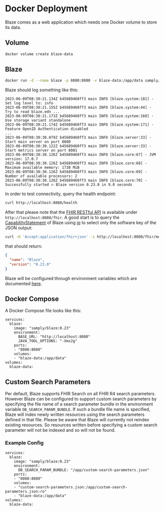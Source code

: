 # Docker Deployment

Blaze comes as a web application which needs one Docker volume to store its data.

## Volume

```sh
docker volume create blaze-data
```

## Blaze

```sh
docker run -d --name blaze -p 8080:8080 -v blaze-data:/app/data samply/blaze:0.23
```

Blaze should log something like this:

```text
2023-06-09T08:30:21.134Z b45689460ff3 main INFO [blaze.system:181] - Set log level to: info
2023-06-09T08:30:21.155Z b45689460ff3 main INFO [blaze.system:44] - Try to read blaze.edn ...
2023-06-09T08:30:21.173Z b45689460ff3 main INFO [blaze.system:160] - Use storage variant standalone
2023-06-09T08:30:21.174Z b45689460ff3 main INFO [blaze.system:171] - Feature OpenID Authentication disabled
...
2023-06-09T08:30:30.079Z b45689460ff3 main INFO [blaze.server:33] - Start main server on port 8080
2023-06-09T08:30:30.122Z b45689460ff3 main INFO [blaze.server:33] - Start metrics server on port 8081
2023-06-09T08:30:30.126Z b45689460ff3 main INFO [blaze.core:67] - JVM version: 17.0.7
2023-06-09T08:30:30.126Z b45689460ff3 main INFO [blaze.core:68] - Maximum available memory: 1738 MiB
2023-06-09T08:30:30.126Z b45689460ff3 main INFO [blaze.core:69] - Number of available processors: 2
2023-06-09T08:30:30.126Z b45689460ff3 main INFO [blaze.core:70] - Successfully started 🔥 Blaze version 0.23.0 in 9.0 seconds
```

In order to test connectivity, query the health endpoint:

```sh
curl http://localhost:8080/health
```

After that please note that the [FHIR RESTful API](https://www.hl7.org/fhir/http.html) is available under `http://localhost:8080/fhir`. A good start is to query the [CapabilityStatement](https://www.hl7.org/fhir/capabilitystatement.html) of Blaze using [jq](https://stedolan.github.io/jq/) to select only the software key of the JSON output:

```sh
curl -H 'Accept:application/fhir+json' -s http://localhost:8080/fhir/metadata | jq .software
```

that should return:

```json
{
  "name": "Blaze",
  "version": "0.23.0"
}
```

Blaze will be configured through environment variables which are documented [here](environment-variables.md).

## Docker Compose

A Docker Compose file looks like this:

```text
services:
  blaze:
    image: "samply/blaze:0.23"
    environment:
      BASE_URL: "http://localhost:8080"
      JAVA_TOOL_OPTIONS: "-Xmx2g"
    ports:
    - "8080:8080"
    volumes:
    - "blaze-data:/app/data"
volumes:
  blaze-data:
```

## Custom Search Parameters

Per default, Blaze supports FHIR Search on all FHIR R4 search parameters. However Blaze can be configured to support custom search parameters by specifying the file name of a search parameter bundle in the environment variable `DB_SEARCH_PARAM_BUNDLE`. If such a bundle file name is specified, Blaze will index newly written resources using the search parameters defined in that file. Please be aware that Blaze will currently not reindex existing resources. So resources written before specifying a custom search parameter will not be indexed and so will not be found.

### Example Config

```text
services:
  blaze:
    image: "samply/blaze:0.23"
    environment:
      DB_SEARCH_PARAM_BUNDLE: "/app/custom-search-parameters.json"
    ports:
    - "8080:8080"
    volumes:
    - "custom-search-parameters.json:/app/custom-search-parameters.json:ro"
    - "blaze-data:/app/data"
volumes:
  blaze-data:
```
